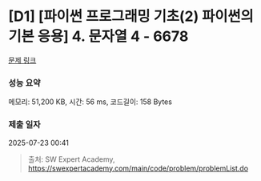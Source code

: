 # [D1] [파이썬 프로그래밍 기초(2) 파이썬의 기본 응용] 4. 문자열 4 - 6678 

[문제 링크](https://swexpertacademy.com/main/code/problem/problemDetail.do?contestProbId=AWc6XsuqxZoDFAWn) 

### 성능 요약

메모리: 51,200 KB, 시간: 56 ms, 코드길이: 158 Bytes

### 제출 일자

2025-07-23 00:41



> 출처: SW Expert Academy, https://swexpertacademy.com/main/code/problem/problemList.do